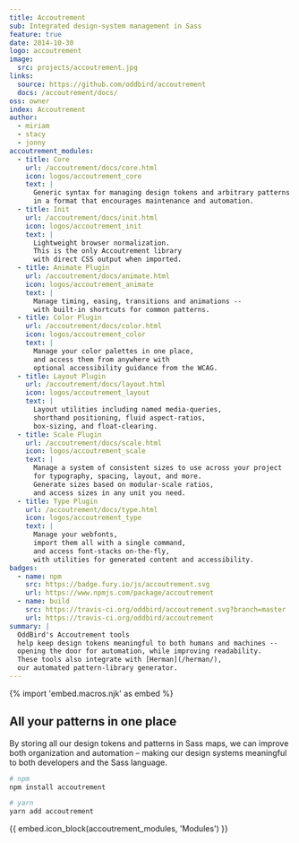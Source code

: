```yaml
---
title: Accoutrement
sub: Integrated design-system management in Sass
feature: true
date: 2014-10-30
logo: accoutrement
image:
  src: projects/accoutrement.jpg
links:
  source: https://github.com/oddbird/accoutrement
  docs: /accoutrement/docs/
oss: owner
index: Accoutrement
author:
  - miriam
  - stacy
  - jonny
accoutrement_modules:
  - title: Core
    url: /accoutrement/docs/core.html
    icon: logos/accoutrement_core
    text: |
      Generic syntax for managing design tokens and arbitrary patterns
      in a format that encourages maintenance and automation.
  - title: Init
    url: /accoutrement/docs/init.html
    icon: logos/accoutrement_init
    text: |
      Lightweight browser normalization.
      This is the only Accoutrement library
      with direct CSS output when imported.
  - title: Animate Plugin
    url: /accoutrement/docs/animate.html
    icon: logos/accoutrement_animate
    text: |
      Manage timing, easing, transitions and animations --
      with built-in shortcuts for common patterns.
  - title: Color Plugin
    url: /accoutrement/docs/color.html
    icon: logos/accoutrement_color
    text: |
      Manage your color palettes in one place,
      and access them from anywhere with
      optional accessibility guidance from the WCAG.
  - title: Layout Plugin
    url: /accoutrement/docs/layout.html
    icon: logos/accoutrement_layout
    text: |
      Layout utilities including named media-queries,
      shorthand positioning, fluid aspect-ratios,
      box-sizing, and float-clearing.
  - title: Scale Plugin
    url: /accoutrement/docs/scale.html
    icon: logos/accoutrement_scale
    text: |
      Manage a system of consistent sizes to use across your project
      for typography, spacing, layout, and more.
      Generate sizes based on modular-scale ratios,
      and access sizes in any unit you need.
  - title: Type Plugin
    url: /accoutrement/docs/type.html
    icon: logos/accoutrement_type
    text: |
      Manage your webfonts,
      import them all with a single command,
      and access font-stacks on-the-fly,
      with utilities for generated content and accessibility.
badges:
  - name: npm
    src: https://badge.fury.io/js/accoutrement.svg
    url: https://www.npmjs.com/package/accoutrement
  - name: build
    src: https://travis-ci.org/oddbird/accoutrement.svg?branch=master
    url: https://travis-ci.org/oddbird/accoutrement
summary: |
  OddBird's Accoutrement tools
  help keep design tokens meaningful to both humans and machines --
  opening the door for automation, while improving readability.
  These tools also integrate with [Herman](/herman/),
  our automated pattern-library generator.
---
```


{% import 'embed.macros.njk' as embed %}

## All your patterns in one place

By storing all our design tokens and patterns in Sass maps, we can
improve both organization and automation – making our design systems
meaningful to both developers and the Sass language.

```bash
# npm
npm install accoutrement

# yarn
yarn add accoutrement
```

{{ embed.icon_block(accoutrement_modules, 'Modules') }}
